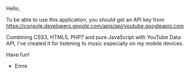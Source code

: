 Hello,

To be able to use this application, you should get an API key from
https://console.developers.google.com/apis/api/youtube.googleapis.com

Combining CSS3, HTML5, PHP7 and pure JavaScript with YouTube Data API,
I've created it for listening to music especially on my mobile devices.

Have fun!
- Emre
